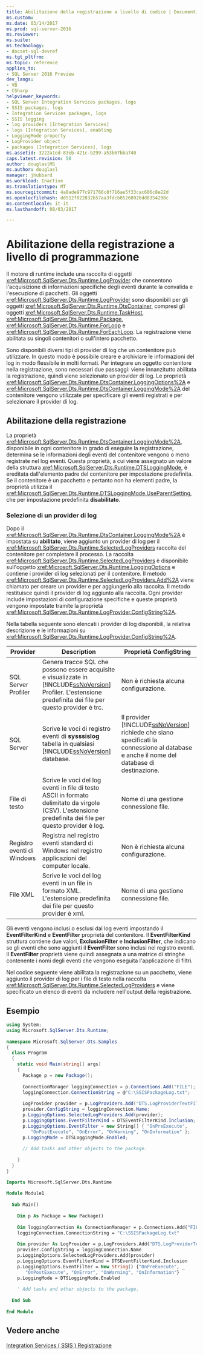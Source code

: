 ```yaml
---
title: Abilitazione della registrazione a livello di codice | Documenti Microsoft
ms.custom: 
ms.date: 03/14/2017
ms.prod: sql-server-2016
ms.reviewer: 
ms.suite: 
ms.technology:
- docset-sql-devref
ms.tgt_pltfrm: 
ms.topic: reference
applies_to:
- SQL Server 2016 Preview
dev_langs:
- VB
- CSharp
helpviewer_keywords:
- SQL Server Integration Services packages, logs
- SSIS packages, logs
- Integration Services packages, logs
- SSIS logging
- log providers [Integration Services]
- logs [Integration Services], enabling
- LoggingMode property
- LogProvider object
- packages [Integration Services], logs
ms.assetid: 3222a1ed-83eb-421c-b299-a53b67bba740
caps.latest.revision: 50
author: douglaslMS
ms.author: douglasl
manager: jhubbard
ms.workload: Inactive
ms.translationtype: MT
ms.sourcegitcommit: 4a8ade977c971766c8f716ae5f33cac606c8e22d
ms.openlocfilehash: dd512f022832b57aa3fdcb85260926dd8354298c
ms.contentlocale: it-it
ms.lasthandoff: 08/03/2017

---
```

# <a name="enabling-logging-programmatically"></a>Abilitazione della registrazione a livello di programmazione
  Il motore di runtime include una raccolta di oggetti <xref:Microsoft.SqlServer.Dts.Runtime.LogProvider> che consentono l'acquisizione di informazioni specifiche degli eventi durante la convalida e l'esecuzione di pacchetti. Gli oggetti <xref:Microsoft.SqlServer.Dts.Runtime.LogProvider> sono disponibili per gli oggetti <xref:Microsoft.SqlServer.Dts.Runtime.DtsContainer>, compresi gli oggetti <xref:Microsoft.SqlServer.Dts.Runtime.TaskHost>, <xref:Microsoft.SqlServer.Dts.Runtime.Package>, <xref:Microsoft.SqlServer.Dts.Runtime.ForLoop> e <xref:Microsoft.SqlServer.Dts.Runtime.ForEachLoop>. La registrazione viene abilitata su singoli contenitori o sull'intero pacchetto.  
  
 Sono disponibili diversi tipi di provider di log che un contenitore può utilizzare. In questo modo è possibile creare e archiviare le informazioni del log in modo flessibile in molti formati. Per integrare un oggetto contenitore nella registrazione, sono necessari due passaggi: viene innanzitutto abilitata la registrazione, quindi viene selezionato un provider di log. Le proprietà <xref:Microsoft.SqlServer.Dts.Runtime.DtsContainer.LoggingOptions%2A> e <xref:Microsoft.SqlServer.Dts.Runtime.DtsContainer.LoggingMode%2A> del contenitore vengono utilizzate per specificare gli eventi registrati e per selezionare il provider di log.  
  
## <a name="enabling-logging"></a>Abilitazione della registrazione  
 La proprietà <xref:Microsoft.SqlServer.Dts.Runtime.DtsContainer.LoggingMode%2A>, disponibile in ogni contenitore in grado di eseguire la registrazione, determina se le informazioni degli eventi del contenitore vengono o meno registrate nel log eventi. Questa proprietà, a cui viene assegnato un valore della struttura <xref:Microsoft.SqlServer.Dts.Runtime.DTSLoggingMode>, è ereditata dall'elemento padre del contenitore per impostazione predefinita. Se il contenitore è un pacchetto e pertanto non ha elementi padre, la proprietà utilizza il <xref:Microsoft.SqlServer.Dts.Runtime.DTSLoggingMode.UseParentSetting>, che per impostazione predefinita **disabilitato**.  
  
### <a name="selecting-a-log-provider"></a>Selezione di un provider di log  
 Dopo il <xref:Microsoft.SqlServer.Dts.Runtime.DtsContainer.LoggingMode%2A> è impostata su **abilitato**, viene aggiunto un provider di log per il <xref:Microsoft.SqlServer.Dts.Runtime.SelectedLogProviders> raccolta del contenitore per completare il processo. La raccolta <xref:Microsoft.SqlServer.Dts.Runtime.SelectedLogProviders> è disponibile sull'oggetto <xref:Microsoft.SqlServer.Dts.Runtime.LoggingOptions> e contiene i provider di log selezionati per il contenitore. Il metodo <xref:Microsoft.SqlServer.Dts.Runtime.SelectedLogProviders.Add%2A> viene chiamato per creare un provider e per aggiungerlo alla raccolta. Il metodo restituisce quindi il provider di log aggiunto alla raccolta. Ogni provider include impostazioni di configurazione specifiche e queste proprietà vengono impostate tramite la proprietà <xref:Microsoft.SqlServer.Dts.Runtime.LogProvider.ConfigString%2A>.  
  
 Nella tabella seguente sono elencati i provider di log disponibili, la relativa descrizione e le informazioni su <xref:Microsoft.SqlServer.Dts.Runtime.LogProvider.ConfigString%2A>.  
  
|Provider|Description|Proprietà ConfigString|  
|--------------|-----------------|---------------------------|  
|SQL Server Profiler|Genera tracce SQL che possono essere acquisite e visualizzate in [!INCLUDE[ssNoVersion](../../includes/ssnoversion-md.md)] Profiler. L'estensione predefinita dei file per questo provider è trc.|Non è richiesta alcuna configurazione.|  
|SQL Server|Scrive le voci di registro eventi di **sysssislog** tabella in qualsiasi [!INCLUDE[ssNoVersion](../../includes/ssnoversion-md.md)] database.|Il provider [!INCLUDE[ssNoVersion](../../includes/ssnoversion-md.md)] richiede che siano specificati la connessione al database e anche il nome del database di destinazione.|  
|File di testo|Scrive le voci del log eventi in file di testo ASCII in formato delimitato da virgole (CSV). L'estensione predefinita dei file per questo provider è log.|Nome di una gestione connessione file.|  
|Registro eventi di Windows|Registra nel registro eventi standard di Windows nel registro applicazioni del computer locale.|Non è richiesta alcuna configurazione.|  
|File XML|Scrive le voci del log eventi in un file in formato XML. L'estensione predefinita dei file per questo provider è xml.|Nome di una gestione connessione file.|  
  
 Gli eventi vengono inclusi o esclusi dal log eventi impostando il **EventFilterKind** e **EventFilter** proprietà del contenitore. Il **EventFilterKind** struttura contiene due valori, **ExclusionFilter** e **InclusionFilter**, che indicano se gli eventi che sono aggiunti il **EventFilter** sono inclusi nel registro eventi. Il **EventFilter** proprietà viene quindi assegnata a una matrice di stringhe contenente i nomi degli eventi che vengono eseguita l'applicazione di filtri.  
  
 Nel codice seguente viene abilitata la registrazione su un pacchetto, viene aggiunto il provider di log per i file di testo nella raccolta <xref:Microsoft.SqlServer.Dts.Runtime.SelectedLogProviders> e viene specificato un elenco di eventi da includere nell'output della registrazione.  
  
## <a name="sample"></a>Esempio  
  
```csharp  
using System;  
using Microsoft.SqlServer.Dts.Runtime;  
  
namespace Microsoft.SqlServer.Dts.Samples  
{  
  class Program  
  {  
    static void Main(string[] args)  
    {  
      Package p = new Package();  
  
      ConnectionManager loggingConnection = p.Connections.Add("FILE");  
      loggingConnection.ConnectionString = @"C:\SSISPackageLog.txt";  
  
      LogProvider provider = p.LogProviders.Add("DTS.LogProviderTextFile.2");  
      provider.ConfigString = loggingConnection.Name;  
      p.LoggingOptions.SelectedLogProviders.Add(provider);  
      p.LoggingOptions.EventFilterKind = DTSEventFilterKind.Inclusion;  
      p.LoggingOptions.EventFilter = new String[] { "OnPreExecute",   
         "OnPostExecute", "OnError", "OnWarning", "OnInformation" };  
      p.LoggingMode = DTSLoggingMode.Enabled;  
  
      // Add tasks and other objects to the package.  
  
    }  
  }  
}  
```  
  
```vb  
Imports Microsoft.SqlServer.Dts.Runtime  
  
Module Module1  
  
  Sub Main()  
  
    Dim p As Package = New Package()  
  
    Dim loggingConnection As ConnectionManager = p.Connections.Add("FILE")  
    loggingConnection.ConnectionString = "C:\SSISPackageLog.txt"  
  
    Dim provider As LogProvider = p.LogProviders.Add("DTS.LogProviderTextFile.2")  
    provider.ConfigString = loggingConnection.Name  
    p.LoggingOptions.SelectedLogProviders.Add(provider)  
    p.LoggingOptions.EventFilterKind = DTSEventFilterKind.Inclusion  
    p.LoggingOptions.EventFilter = New String() {"OnPreExecute", _  
       "OnPostExecute", "OnError", "OnWarning", "OnInformation"}  
    p.LoggingMode = DTSLoggingMode.Enabled  
  
    ' Add tasks and other objects to the package.  
  
  End Sub  
  
End Module  
```  
  
## <a name="see-also"></a>Vedere anche  
 [Integration Services &#40; SSIS &#41; Registrazione](../../integration-services/performance/integration-services-ssis-logging.md)  
  
  

